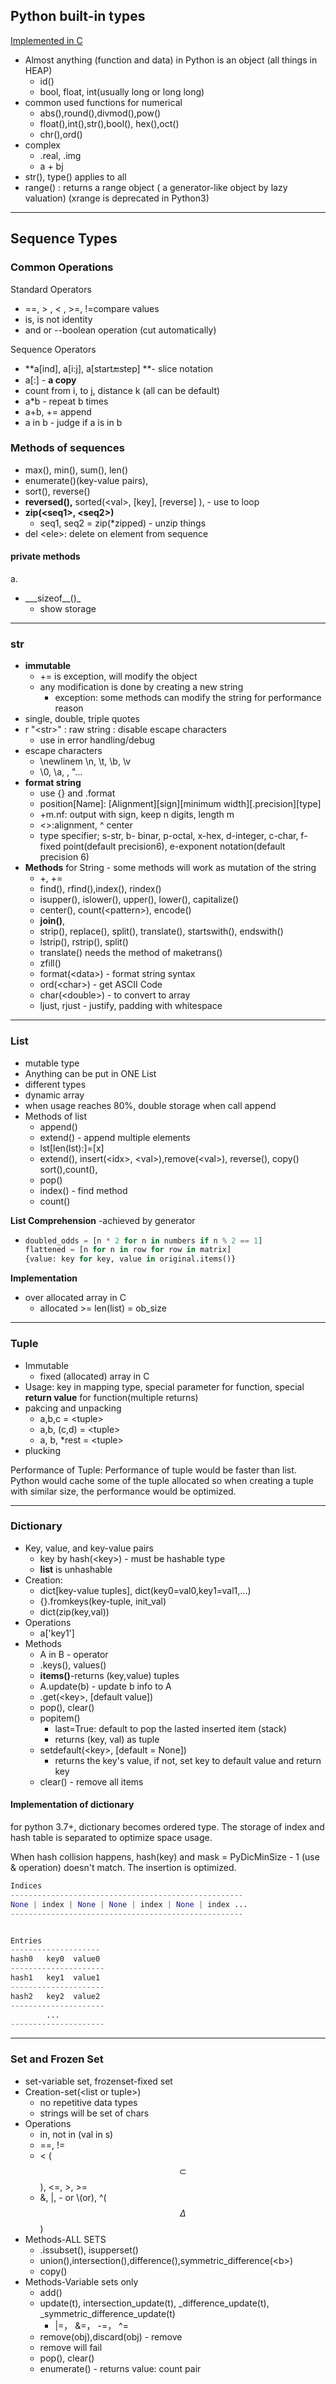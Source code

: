 ## Python built-in types

[Implemented in C](https://github.com/python/cpython/tree/949fe976d5c62ae63ed505ecf729f815d0baccfc)

* Almost anything \(function and data\) in Python is an object \(all things in HEAP\)
  * id\(\)
  * bool, float, int\(usually long or long long\)
* common used functions for numerical
  * abs\(\),round\(\),divmod\(\),pow\(\)
  * float\(\),int\(\),str\(\),bool\(\), hex\(\),oct\(\)
  * chr\(\),ord\(\)
* complex
  * .real, .img
  * a + bj
* str\(\), type\(\) applies to all
* range\(\) : returns a range object \( a generator-like object by lazy valuation\) \(xrange is deprecated in Python3\)

---

## Sequence Types

### Common Operations

Standard Operators

* ==, &gt; , &lt; , &gt;=, !=compare values
* is, is not identity
* and or --boolean operation \(cut automatically\)

Sequence Operators

* **a\[ind\], a\[i:j\], a\[start:end:step\] **- slice notation
* a\[:\] - **a copy**
* count from i, to j, distance k \(all can be default\)
* a\*b - repeat b times
* a+b, += append
* a in b - judge if a is in b

### Methods of sequences

* max\(\), min\(\), sum\(\), len\(\)
* enumerate\(\)\(key-value pairs\), 
* sort\(\), reverse\(\)
* **reversed\(\),** sorted\(&lt;val&gt;, \[key\], \[reverse\] \), - use to loop
* **zip\(&lt;seq1&gt;, &lt;seq2&gt;\)**
  * seq1, seq2 = zip\(\*zipped\) - unzip things
* del &lt;ele&gt;: delete on element from sequence

#### private methods

a.

* _\_\_sizeof\_\_\(\)\_
  * show storage

---

### **str**

* **immutable**
  * += is exception, will modify the object
  * any modification is done by creating a new string
    * exception: some methods can modify the string for performance reason
* single, double, triple quotes
* r "&lt;str&gt;" : raw string : disable escape characters
  * use in error handling/debug
* escape characters
  * \newlinem \n, \t, \b, \v
  * \0, \a, , \"...
* **format string**
  * use {} and .format
  * position\[Name\]: \[Alignment\]\[sign\]\[minimum width\]\[.precision\]\[type\]
  * +m.nf: output with sign, keep n digits, length m
  * &lt;&gt;:alignment, ^ center
  * type specifier; s-str, b- binar, p-octal, x-hex, d-integer, c-char, f-fixed point\(default precision6\), e-exponent notation\(default precision 6\)
* **Methods** for String - some methods will work as mutation of the string
  * +, += 
  * find\(\), rfind\(\),index\(\), rindex\(\)
  * isupper\(\), islower\(\), upper\(\), lower\(\), capitalize\(\)
  * center\(\), count\(&lt;pattern&gt;\), encode\(\)
  * **join\(\)**,
  * strip\(\), replace\(\), split\(\), translate\(\), startswith\(\), endswith\(\)
  * lstrip\(\), rstrip\(\), split\(\)
  * translate\(\) needs the method of maketrans\(\)
  * zfill\(\)
  * format\(&lt;data&gt;\) - format string syntax
  * ord\(&lt;char&gt;\) - get ASCII Code
  * char\(&lt;double&gt;\) - to convert to array
  * ljust, rjust - justify, padding with whitespace

---

### **List**

* mutable type
* Anything can be put in ONE List
* different types
* dynamic array 
* when usage reaches 80%, double storage when call append
* Methods of list
  * append\(\)
  * extend\(\) - append multiple elements
  * lst\[len\(lst\):\]=\[x\] 
  * extend\(\), insert\(&lt;idx&gt;, &lt;val&gt;\),remove\(&lt;val&gt;\), reverse\(\), copy\(\) sort\(\),count\(\), 
  * pop\(\)
  * index\(\) - find method
  * count\(\) 

**List Comprehension** -achieved by generator

* ```py
  doubled_odds = [n * 2 for n in numbers if n % 2 == 1]
  flattened = [n for n in row for row in matrix]
  {value: key for key, value in original.items()}
  ```

**Implementation**

* over allocated array in C
  * allocated &gt;= len\(list\) = ob\_size

---

### **Tuple**

* Immutable
  * fixed \(allocated\) array in C
* Usage: key in mapping type, special parameter for function, special **return value** for function\(multiple returns\)
* pakcing and unpacking 
  * a,b,c = &lt;tuple&gt;
  * a,b, \(c,d\) = &lt;tuple&gt;
  * a, b, \*rest = &lt;tuple&gt;
* plucking

Performance of Tuple: Performance of tuple would be faster than list. Python would cache some of the tuple allocated so when creating a tuple with similar size, the performance would be optimized.

---

### Dictionary

* Key, value, and key-value pairs
  * key by hash\(&lt;key&gt;\) - must be hashable type
  * **list** is unhashable
* Creation: 
  * dict\[key-value tuples\], dict\(key0=val0,key1=val1,...\)
  * {}.fromkeys\(key-tuple, init\_val\)
  * dict\(zip\(key,val\)\)
* Operations
  * a\['key1'\] 
* Methods
  * A in B - operator 
  * .keys\(\), values\(\)
  * **items\(\)**-returns \(key,value\) tuples
  * A.update\(b\) - update b info to A
  * .get\(&lt;key&gt;, \[default value\]\)
  * pop\(\), clear\(\)
  * popitem\(\)
    * last=True: default to pop the lasted inserted item \(stack\)
    * returns \(key, val\) as tuple
  * setdefault\(&lt;key&gt;, \[default = None\]\)
    * returns the key's value, if not, set key to default value and return key
  * clear\(\) - remove all items

#### Implementation of dictionary

for python 3.7+, dictionary becomes ordered type. The storage of index and hash table is separated to optimize space usage.

When hash collision happens, hash\(key\) and mask = PyDicMinSize - 1 \(use & operation\) doesn't match. The insertion is optimized.

```py
Indices
----------------------------------------------------
None | index | None | None | index | None | index ...
----------------------------------------------------


Entries
--------------------
hash0   key0  value0
---------------------
hash1   key1  value1
---------------------
hash2   key2  value2
---------------------
        ...
---------------------
```

---

### Set and Frozen Set

* set-variable set, frozenset-fixed set
* Creation-set\(&lt;list or tuple&gt;\)
  * no repetitive data types
  * strings will be set of chars
* Operations
  * in, not in \(val in s\)
  * ==, !=
  * &lt; \($$\subset$$\), &lt;=,  &gt;, &gt;=
  * &, \|, - or \\(or\), ^\($$\Delta$$\)
* Methods-ALL SETS
  * .issubset\(\), isupperset\(\)
  * union\(\),intersection\(\),difference\(\),symmetric\_difference\(&lt;b&gt;\)
  * copy\(\)
* Methods-Variable sets only
  * add\(\)
  * update\(t\), intersection\_update\(t\), \_difference\_update\(t\), \_symmetric\_difference\_update\(t\)
    * \|=， &=， -=， ^= 
  * remove\(obj\),discard\(obj\) - remove
  * remove will fail
  * pop\(\), clear\(\)
  * enumerate\(\) - returns value: count pair





